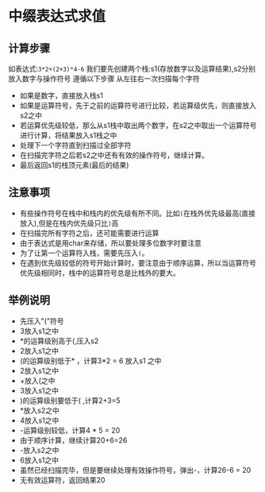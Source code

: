 # 中缀表达式求值

## 计算步骤
如表达式:`3*2+(2+3)*4-6`
我们要先创建两个栈:s1(存放数字以及运算结果),s2分别放入数字与操作符号
遵循以下步骤
从左往右一次扫描每个字符
+ 如果是数字，直接放入栈s1
+ 如果是运算符号，先于之前的运算符号进行比较，若运算级优先，则直接放入s2之中
+ 若运算优先级较低，那么从s1栈中取出两个数字，在s2之中取出一个运算符号进行计算，将结果放入s1栈之中
+ 处理下一个字符直到扫描过全部字符
+ 在扫描完字符之后若s2之中还有有效的操作符号，继续计算。
+ 最后返回s1的栈顶元素(最后的结果)

## 注意事项

+ 有些操作符号在栈中和栈内的优先级有所不同。比如`(`在栈外优先级最高(直接放入),但是在栈内优先级只比`)`高
+ 在扫描完所有字符之后，还可能需要进行运算
+ 由于表达式是用char来存储，所以要处理多位数字时要注意
+ 为了让第一个运算符入栈，需要先压入`(`。
+ 在遇到优先级较低的符号开始计算时，要注意由于顺序运算，所以当运算符号优先级相同时，栈中的运算符号总是比栈外的要大。
## 举例说明

+ 先压入"("符号         
+ 3放入s1之中   
+ *的运算级别高于(,压入s2
+ 2放入s1之中
+ (的运算级别低于* ，计算3*2 = 6 放入s1 之中
+ 2放入s1之中
+ +放入(之中
+ 3放入s1之中
+ )的运算级别要低于( ,计算2+3=5
+ *放入s2之中
+ 4放入s1之中
+ -运算级别较低，计算4 * 5 = 20
+ 由于顺序计算，继续计算20+6=26
+ -放入s2之中
+ 6放入s1之中
+ 虽然已经扫描完毕，但是要继续处理有效操作符号，弹出-，计算26-6 = 20
+ 无有效运算符，返回结果20